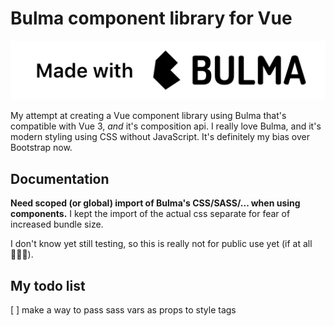 # Bulma component library for Vue

![](\src\assets\made-with-bulma--black.png "made with Bulma")

My attempt at creating a Vue component library using Bulma that's compatible with Vue 3, _and_ it's composition api.
I really love Bulma, and it's modern styling using CSS without JavaScript. It's definitely my bias over Bootstrap now.

## Documentation

**Need scoped (or global) import of Bulma's CSS/SASS/... when using components.** I kept the import of the actual css separate for fear of increased bundle size.

I don't know yet still testing, so this is really not for public use yet (if at all 🤷🏿‍♂️).

## My todo list

[ ] make a way to pass sass vars as props to style tags